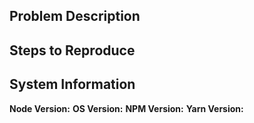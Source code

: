 ## Problem Description

## Steps to Reproduce

## System Information
**Node Version:**
**OS Version:**
**NPM Version:**
**Yarn Version:**
